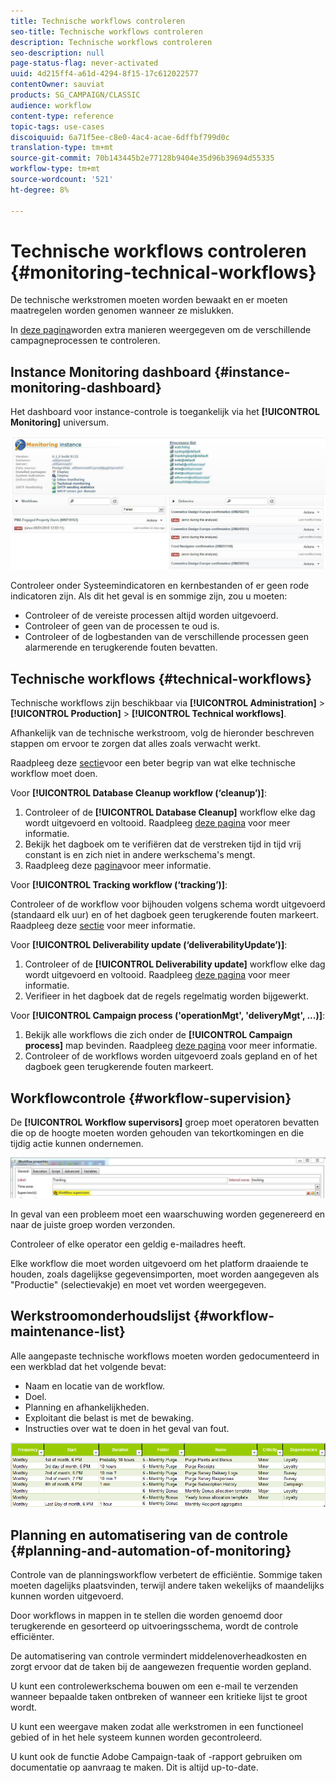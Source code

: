 ```yaml
---
title: Technische workflows controleren
seo-title: Technische workflows controleren
description: Technische workflows controleren
seo-description: null
page-status-flag: never-activated
uuid: 4d215ff4-a61d-4294-8f15-17c612022577
contentOwner: sauviat
products: SG_CAMPAIGN/CLASSIC
audience: workflow
content-type: reference
topic-tags: use-cases
discoiquuid: 6a71f5ee-c8e0-4ac4-acae-6dffbf799d0c
translation-type: tm+mt
source-git-commit: 70b143445b2e77128b9404e35d96b39694d55335
workflow-type: tm+mt
source-wordcount: '521'
ht-degree: 8%

---
```



# Technische workflows controleren {#monitoring-technical-workflows}

De technische werkstromen moeten worden bewaakt en er moeten maatregelen worden genomen wanneer ze mislukken.

In [deze pagina](../../production/using/monitoring-guidelines.md)worden extra manieren weergegeven om de verschillende campagneprocessen te controleren.

## Instance Monitoring dashboard {#instance-monitoring-dashboard}

Het dashboard voor instance-controle is toegankelijk via het **[!UICONTROL Monitoring]** universum.

![](assets/monitoring_technical_workflows1.png)

Controleer onder Systeemindicatoren en kernbestanden of er geen rode indicatoren zijn. Als dit het geval is en sommige zijn, zou u moeten:

* Controleer of de vereiste processen altijd worden uitgevoerd.
* Controleer of geen van de processen te oud is.
* Controleer of de logbestanden van de verschillende processen geen alarmerende en terugkerende fouten bevatten.

## Technische workflows {#technical-workflows}

Technische workflows zijn beschikbaar via **[!UICONTROL Administration]** > **[!UICONTROL Production]** > **[!UICONTROL Technical workflows]**.

Afhankelijk van de technische werkstroom, volg de hieronder beschreven stappen om ervoor te zorgen dat alles zoals verwacht werkt.

Raadpleeg deze [sectie](../../workflow/using/about-technical-workflows.md)voor een beter begrip van wat elke technische workflow moet doen.

Voor **[!UICONTROL Database Cleanup workflow (‘cleanup’)]**:

1. Controleer of de **[!UICONTROL Database Cleanup]** workflow elke dag wordt uitgevoerd en voltooid. Raadpleeg [deze pagina](../../workflow/using/delivery.md) voor meer informatie.
1. Bekijk het dagboek om te verifiëren dat de verstreken tijd in tijd vrij constant is en zich niet in andere werkschema&#39;s mengt.
1. Raadpleeg deze [pagina](../../production/using/database-cleanup-workflow.md)voor meer informatie.

Voor **[!UICONTROL Tracking workflow (‘tracking’)]**:

Controleer of de workflow voor bijhouden volgens schema wordt uitgevoerd (standaard elk uur) en of het dagboek geen terugkerende fouten markeert. Raadpleeg deze [sectie](../../workflow/using/delivery.md) voor meer informatie.

Voor **[!UICONTROL Deliverability update (‘deliverabilityUpdate’)]**:

1. Controleer of de **[!UICONTROL Deliverability update]** workflow elke dag wordt uitgevoerd en voltooid. Raadpleeg [deze pagina](../../workflow/using/delivery.md) voor meer informatie.
1. Verifieer in het dagboek dat de regels regelmatig worden bijgewerkt.

Voor **[!UICONTROL Campaign process ('operationMgt', 'deliveryMgt', ...)]**:

1. Bekijk alle workflows die zich onder de **[!UICONTROL Campaign process]** map bevinden. Raadpleeg [deze pagina](../../workflow/using/campaign.md) voor meer informatie.
1. Controleer of de workflows worden uitgevoerd zoals gepland en of het dagboek geen terugkerende fouten markeert.

## Workflowcontrole {#workflow-supervision}

De **[!UICONTROL Workflow supervisors]** groep moet operatoren bevatten die op de hoogte moeten worden gehouden van tekortkomingen en die tijdig actie kunnen ondernemen.

![](assets/monitoring_technical_workflows3.png)

In geval van een probleem moet een waarschuwing worden gegenereerd en naar de juiste groep worden verzonden.

Controleer of elke operator een geldig e-mailadres heeft.

Elke workflow die moet worden uitgevoerd om het platform draaiende te houden, zoals dagelijkse gegevensimporten, moet worden aangegeven als &quot;Productie&quot; (selectievakje) en moet vet worden weergegeven.

## Werkstroomonderhoudslijst {#workflow-maintenance-list}

Alle aangepaste technische workflows moeten worden gedocumenteerd in een werkblad dat het volgende bevat:

* Naam en locatie van de workflow.
* Doel.
* Planning en afhankelijkheden.
* Exploitant die belast is met de bewaking.
* Instructies over wat te doen in het geval van fout.

![](assets/monitoring_technical_workflows4.png)

## Planning en automatisering van de controle {#planning-and-automation-of-monitoring}

Controle van de planningsworkflow verbetert de efficiëntie. Sommige taken moeten dagelijks plaatsvinden, terwijl andere taken wekelijks of maandelijks kunnen worden uitgevoerd.

Door workflows in mappen in te stellen die worden genoemd door terugkerende en gesorteerd op uitvoeringsschema, wordt de controle efficiënter.

De automatisering van controle vermindert middelenoverheadkosten en zorgt ervoor dat de taken bij de aangewezen frequentie worden gepland.

U kunt een controlewerkschema bouwen om een e-mail te verzenden wanneer bepaalde taken ontbreken of wanneer een kritieke lijst te groot wordt.

U kunt een weergave maken zodat alle werkstromen in een functioneel gebied of in het hele systeem kunnen worden gecontroleerd.

U kunt ook de functie Adobe Campaign-taak of -rapport gebruiken om documentatie op aanvraag te maken. Dit is altijd up-to-date.

